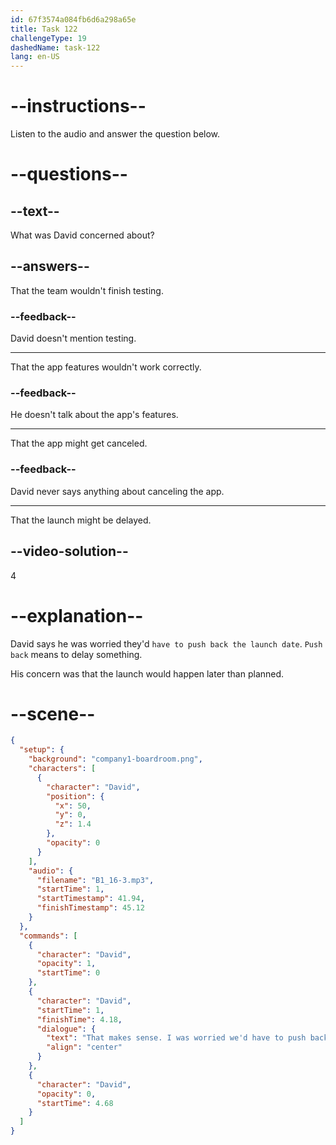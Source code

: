```yaml
---
id: 67f3574a084fb6d6a298a65e
title: Task 122
challengeType: 19
dashedName: task-122
lang: en-US
---
```


<!-- (Audio) David: That makes sense. I was worried we'd have to push back the launch date. -->

# --instructions--

Listen to the audio and answer the question below.

# --questions--

## --text--

What was David concerned about?

## --answers--

That the team wouldn't finish testing.

### --feedback--

David doesn't mention testing.

---

That the app features wouldn't work correctly.

### --feedback--

He doesn't talk about the app's features.

---

That the app might get canceled.

### --feedback--

David never says anything about canceling the app.

---

That the launch might be delayed.

## --video-solution--

4

# --explanation--

David says he was worried they'd `have to push back the launch date`. `Push back` means to delay something.

His concern was that the launch would happen later than planned.

# --scene--

```json
{
  "setup": {
    "background": "company1-boardroom.png",
    "characters": [
      {
        "character": "David",
        "position": {
          "x": 50,
          "y": 0,
          "z": 1.4
        },
        "opacity": 0
      }
    ],
    "audio": {
      "filename": "B1_16-3.mp3",
      "startTime": 1,
      "startTimestamp": 41.94,
      "finishTimestamp": 45.12
    }
  },
  "commands": [
    {
      "character": "David",
      "opacity": 1,
      "startTime": 0
    },
    {
      "character": "David",
      "startTime": 1,
      "finishTime": 4.18,
      "dialogue": {
        "text": "That makes sense. I was worried we'd have to push back the launch date.",
        "align": "center"
      }
    },
    {
      "character": "David",
      "opacity": 0,
      "startTime": 4.68
    }
  ]
}
```
